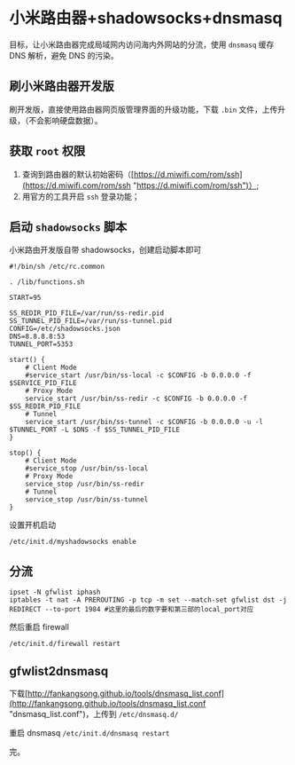 # 小米路由器+shadowsocks+dnsmasq



目标，让小米路由器完成局域网内访问海内外网站的分流，使用 `dnsmasq` 缓存 DNS 解析，避免 DNS 的污染。

## 刷小米路由器开发版

刷开发版，直接使用路由器网页版管理界面的升级功能，下载 `.bin` 文件，上传升级，（不会影响硬盘数据）。

## 获取 `root` 权限

1. 查询到路由器的默认初始密码（[https://d.miwifi.com/rom/ssh](https://d.miwifi.com/rom/ssh "https://d.miwifi.com/rom/ssh")）;
2. 用官方的工具开启 `ssh` 登录功能；

## 启动 `shadowsocks` 脚本

小米路由开发版自带 shadowsocks，创建启动脚本即可


	#!/bin/sh /etc/rc.common

	. /lib/functions.sh
	
	START=95
	
	SS_REDIR_PID_FILE=/var/run/ss-redir.pid
	SS_TUNNEL_PID_FILE=/var/run/ss-tunnel.pid
	CONFIG=/etc/shadowsocks.json
	DNS=8.8.8.8:53
	TUNNEL_PORT=5353
	
	start() {
	    # Client Mode
	    #service_start /usr/bin/ss-local -c $CONFIG -b 0.0.0.0 -f $SERVICE_PID_FILE
	    # Proxy Mode
	    service_start /usr/bin/ss-redir -c $CONFIG -b 0.0.0.0 -f $SS_REDIR_PID_FILE
	    # Tunnel
	    service_start /usr/bin/ss-tunnel -c $CONFIG -b 0.0.0.0 -u -l $TUNNEL_PORT -L $DNS -f $SS_TUNNEL_PID_FILE
	}
	
	stop() {
	    # Client Mode
	    #service_stop /usr/bin/ss-local
	    # Proxy Mode
	    service_stop /usr/bin/ss-redir
	    # Tunnel
	    service_stop /usr/bin/ss-tunnel
	}

设置开机启动

	/etc/init.d/myshadowsocks enable

## 分流

	ipset -N gfwlist iphash
	iptables -t nat -A PREROUTING -p tcp -m set --match-set gfwlist dst -j REDIRECT --to-port 1984 #这里的最后的数字要和第三部的local_port对应


然后重启 firewall

	/etc/init.d/firewall restart

## gfwlist2dnsmasq

下载[http://fankangsong.github.io/tools/dnsmasq_list.conf](http://fankangsong.github.io/tools/dnsmasq_list.conf "dnsmasq_list.conf")，上传到 `/etc/dnsmasq.d/`

重启 dnsmasq `/etc/init.d/dnsmasq restart`

完。